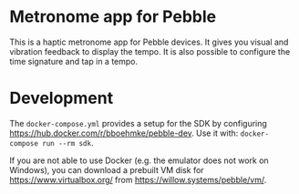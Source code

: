 # Metronome app for Pebble

This is a haptic metronome app for Pebble devices. It gives you visual and vibration feedback to display the tempo. It is also possible to configure the time signature and tap in a tempo.

# Development

The `docker-compose.yml` provides a setup for the SDK by configuring https://hub.docker.com/r/bboehmke/pebble-dev. Use it with:
`docker-compose run --rm sdk`.

If you are not able to use Docker (e.g. the emulator does not work on Windows), you can download a prebuilt VM disk for https://www.virtualbox.org/ from https://willow.systems/pebble/vm/.
